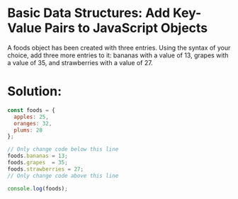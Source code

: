 # Basic Data Structures: Add Key-Value Pairs to JavaScript Objects
A foods object has been created with three entries. Using the syntax of your choice, add three more entries to it: bananas with a value of 13, grapes with a value of 35, and strawberries with a value of 27.
# Solution:
```javascript
const foods = {
  apples: 25,
  oranges: 32,
  plums: 28
};

// Only change code below this line
foods.bananas = 13;
foods.grapes  = 35;
foods.strawberries = 27;
// Only change code above this line

console.log(foods);
```